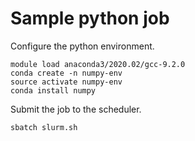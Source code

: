 # Sample python job

Configure the python environment.

```shell
module load anaconda3/2020.02/gcc-9.2.0
conda create -n numpy-env
source activate numpy-env
conda install numpy
```

Submit the job to the scheduler.

```shell
sbatch slurm.sh
```
